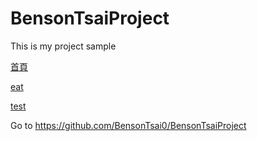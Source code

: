 BensonTsaiProject
==========

This is my project sample

[首頁](http://bensontsai0.github.io/)

[eat](http://bensontsai0.github.io/eat/eat.html)

[test](http://bensontsai0.github.io/)

Go to https://github.com/BensonTsai0/BensonTsaiProject